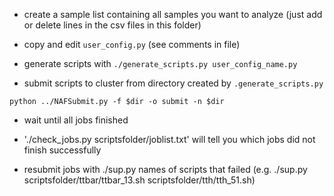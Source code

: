 * create a sample list containing all samples you want to analyze (just add or delete lines in the csv files in this folder)
* copy and edit `user_config.py` (see comments in file) 
* generate scripts with `./generate_scripts.py user_config_name.py`

* submit scripts to cluster from directory created by `.generate_scripts.py`
```
python ../NAFSubmit.py -f $dir -o submit -n $dir
```
* wait until all jobs finished

* './check_jobs.py scriptsfolder/joblist.txt' will tell you which jobs did not finish successfully
* resubmit jobs with ./sup.py names of scripts that failed (e.g. ./sup.py scriptsfolder/ttbar/ttbar_13.sh scriptsfolder/tth/tth_51.sh)
